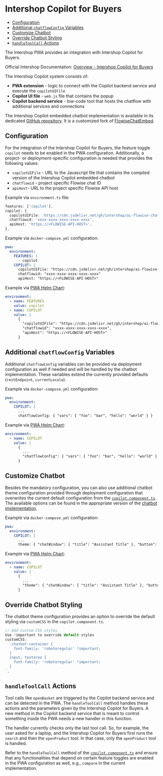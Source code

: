 <!--
kb_guide
kb_pwa
kb_everyone
kb_sync_latest_only
-->

# Intershop Copilot for Buyers

- [Configuration](#configuration)
- [Additional `chatflowConfig` Variables](#additional-chatflowconfig-variables)
- [Customize Chatbot](#customize-chatbot)
- [Override Chatbot Styling](#override-chatbot-styling)
- [`handleToolCall` Actions](#handletoolcall-actions)

The Intershop PWA provides an integration with Intershop Copilot for Buyers.

Official Intershop Documentation: [Overview - Intershop Copilot for Buyers](https://knowledge.intershop.com/kb/index.php/Display/31N345)

The Intershop Copilot system consists of:

- **PWA extension** - logic to connect with the Copilot backend service and execute the `copilotUIFile`
- **Copilot UI file** - `web.js` file that contains the popup
- **Copilot backend service** - low-code tool that hosts the chatflow with additional services and connections

The Intershop Copilot embedded chatbot implementation is available in its dedicated [GitHub repository](https://github.com/intershop/ai-flowise-chat-embed).
It is a customized fork of [FlowiseChatEmbed](https://github.com/FlowiseAI/FlowiseChatEmbed).

## Configuration

For the integration of the Intershop Copilot for Buyers, the feature toggle `copilot` needs to be enabled in the PWA configuration.
Additionally, a project- or deployment-specific configuration is needed that provides the following values:

- `copilotUIFile` - URL to the Javascript file that contains the compiled version of the Intershop Copilot embedded chatbot
- `chatflowid` - project specific Flowise chat ID
- `apiHost`- URL to the project specific Flowise API host

Example via `environment.ts` file:

```typescript
features: ['copilot'],
copilot: {
  copilotUIFile: 'https://cdn.jsdelivr.net/gh/intershop/ai-flowise-chat-embed@website/demo-store/dist/web.js',
  chatflowid: 'xxxx-xxxx-xxxx-xxxx-xxxx',
  apiHost: 'https://<FLOWISE-API-HOST>',
},
```

Example via `docker-compose.yml` configuration:

```yaml
pwa:
  environment:
    FEATURES: |
      - copilot
    COPILOT: |
      copilotUIFile: "https://cdn.jsdelivr.net/gh/intershop/ai-flowise-chat-embed@website/demo-store/dist/web.js"
      chatflowid: "xxxx-xxxx-xxxx-xxxx-xxxx"
      apiHost: "https://<FLOWISE-API-HOST>"
```

Example via [PWA Helm Chart](https://github.com/intershop/helm-charts/tree/main/charts/pwa):

```yaml
environment:
  - name: FEATURES
    value: copilot
  - name: COPILOT
    value: |
      {
        "copilotUIFile": "https://cdn.jsdelivr.net/gh/intershop/ai-flowise-chat-embed@website/demo-store/dist/web.js",
        "chatflowid": "xxxx-xxxx-xxxx-xxxx-xxxx",
        "apiHost": "https://<FLOWISE-API-HOST>"
      }
```

## Additional `chatflowConfig` Variables

Additional `chatflowConfig` variables can be provided via deployment configuration as well if needed and will be handled by the chatbot implementation.
These variables extend the currently provided defaults (`restEndpoint`, `currentLocale`).

Example via `docker-compose.yml` configuration:

```yaml
pwa:
  environment:
    COPILOT: |
      ...
      chatflowConfig: { "vars": { "foo": "bar", "hello": "world" } }
```

Example via [PWA Helm Chart](https://github.com/intershop/helm-charts/tree/main/charts/pwa):

```yaml
environment:
  - name: COPILOT
    value: |
      {
        ...
        "chatflowConfig": { "vars": { "foo": "bar", "hello": "world" } }
      }
```

## Customize Chatbot

Besides the mandatory configuration, you can also use additional chatbot theme configuration provided through deployment configuration that overwrites the current default configuration from the [`copilot.component.ts`](../../src/app/extensions/copilot/shared/copilot/copilot.component.ts).
The available options can be found in the appropriate version of the [chatbot implementation](https://github.com/intershop/ai-flowise-chat-embed?tab=readme-ov-file#configuration).

Example via `docker-compose.yml` configuration:

```yaml
pwa:
  environment:
    COPILOT: |
      ...
      theme: { "chatWindow": { "title": "Assistant Title" }, "button": { "backgroundColor": "purple", "size": 60 }, "tooltip": { "showTooltip": true } }
```

Example via [PWA Helm Chart](https://github.com/intershop/helm-charts/tree/main/charts/pwa):

```yaml
environment:
  - name: COPILOT
    value: |
      {
        ...
        "theme": { "chatWindow": { "title": "Assistant Title" }, "button": { "backgroundColor": "purple", "size": 60 }, "tooltip": { "showTooltip": true } }
      }
```

## Override Chatbot Styling

The chatbot theme configuration provides an option to override the default styling via `customCSS` in the `copilot.component.ts`.

```typescript
// Add custom CSS styles.
Use !important to override default styles
customCSS: `
  .chatbot-container {
    font-family: 'robotoregular' !important;
  }
  input, textarea {
    font-family: 'robotoregular' !important;
  }
`,
```

## `handleToolCall` Actions

Tool calls like `openBasket` are triggered by the Copilot backend service and can be detected in the PWA.
The `handleToolCall` method handles these actions and the parameters given by the Intershop Copilot for Buyers.
A new method in the Copilot backend service that is meant to control something inside the PWA needs a new handler in this function.

The handler currently checks only the last tool call.
So, for example, the user asked for a laptop, and the Intershop Copilot for Buyers first runs the `search` and then the `openProduct` tool.
In that case, only the `openProduct` tool is handled.

Refer to the `handleToolCall` method of the [`copilot.component.ts`](../../src/app/extensions/copilot/shared/copilot/copilot.component.ts) and ensure that any functionalities that depend on certain feature toggles are enabled in the PWA configuration as well, e.g., `compare` in the current implementation.
